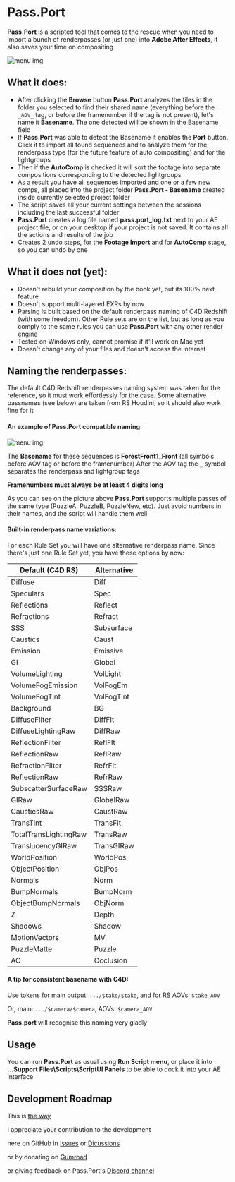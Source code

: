 # Pass.Port
**Pass.Port** is a scripted tool that comes to the rescue when you need to import a bunch of renderpasses (or just one) into **Adobe After Effects**, it also saves your time on compositing

![menu img](https://i.imgur.com/zzlOsnc.png "Pass.Port interface")

 ## What it does:
* After clicking the **Browse** button **Pass.Port** analyzes the files in the folder you selected to find their shared name (everything before the `_AOV_` tag, or before the framenumber if the tag is not present), let's name it **Basename**. The one detected will be shown in the Basename field
* If **Pass.Port** was able to detect the Basename it enables the **Port** button. Click it to import all found sequences and to analyze them for the renderpass type (for the future feature of auto compositing) and for the lightgroups
* Then if the **AutoComp** is checked it will sort the footage into separate compositions corresponding to the detected lightgroups
* As a result you have all sequences imported and one or a few new comps, all placed into the project folder **Pass.Port - Basename** created inside currently selected project folder
* The script saves all your current settings between the sessions including the last successful folder
* **Pass.Port** creates a log file named **pass.port_log.txt** next to your AE project file, or on your desktop if your project is not saved. It contains all the actions and results of the job
* Creates 2 undo steps, for the **Footage Import** and for **AutoComp** stage, so you can undo by one

## What it does not (yet):
* Doesn't rebuild your composition by the book yet, but its 100% next feature
* Doesn't support multi-layered EXRs by now
* Parsing is built based on the default renderpass naming of C4D Redshift (with some freedom). Other Rule sets are on the list, but as long as you comply to the same rules you can use **Pass.Port** with any other render engine
* Tested on Windows only, cannot promise if it'll work on Mac yet
* Doesn't change any of your files and doesn't access the internet

## Naming the renderpasses:

The default C4D Redshift renderpasses naming system was taken for the reference, so it must work effortlessly for the case. Some alternative passnames (see below) are taken from RS Houdini, so it should also work fine for it

#### An example of Pass.Port compatible naming:

![menu img](https://i.imgur.com/jnj5JBs.png "Naming the passes")

The **Basename** for these sequences is **ForestFront1_Front** (all symbols before AOV tag or before the framenumber)
After the AOV tag the `_` symbol separates the renderpass and lightgroup tags

**Framenumbers must always be at least 4 digits long**

As you can see on the picture above **Pass.Port** supports multiple passes of the same type (PuzzleA, PuzzleB, PuzzleNew, etc). Just avoid numbers in their names, and the script will handle them well

#### Built-in renderpass name variations:

For each Rule Set you will have one alternative renderpass name. Since there's just one Rule Set yet, you have these options by now:

Default (C4D RS) | Alternative
----------|---------------
Diffuse | Diff
Speculars | Spec
Reflections | Reflect
Refractions | Refract
SSS | Subsurface
Caustics | Caust
Emission | Emissive
GI | Global
VolumeLighting | VolLight
VolumeFogEmission | VolFogEm
VolumeFogTint | VolFogTint
Background | BG
DiffuseFilter | DiffFlt
DiffuseLightingRaw | DiffRaw
ReflectionFilter | ReflFlt
ReflectionRaw | ReflRaw
RefractionFilter | RefrFlt
ReflectionRaw | RefrRaw
SubscatterSurfaceRaw | SSSRaw
GIRaw | GlobalRaw
CausticsRaw | CaustRaw
TransTint | TransFlt
TotalTransLightingRaw | TransRaw
TranslucencyGIRaw | TransGIRaw
WorldPosition | WorldPos
ObjectPosition | ObjPos
Normals | Norm
BumpNormals | BumpNorm
ObjectBumpNormals | ObjNorm
Z | Depth
Shadows | Shadow
MotionVectors | MV
PuzzleMatte | Puzzle
AO | Occlusion

#### A tip for consistent basename with C4D:

Use tokens for main output: `.../$take/$take`, and for RS AOVs: `$take_AOV`

Or, main: `.../$camera/$camera`, AOVs: `$camera_AOV`

**Pass.port** will recognise this naming very gladly

## Usage
You can run **Pass.Port** as usual using **Run Script menu**, or place it into **...Support Files\Scripts\ScriptUI Panels** to be able to dock it into your AE interface

## Development Roadmap

This is [the way](https://github.com/keerah/Pass.port/discussions/3)

I appreciate your contribution to the development

here on GitHub in [Issues](https://github.com/keerah/Pass.port/issues) or [Dicussions](https://github.com/keerah/Pass.port/discussions)

or by donating on [Gumroad](https://gumroad.com/l/PassPort)

or giving feedback on Pass.Port's [Discord channel](https://discord.gg/5WhSsE2T)